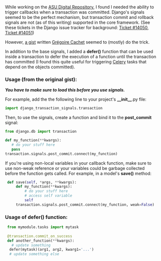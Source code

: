 While working on the [ASU Digital Repository](http://repository.asu.edu/), I found I needed the ability to trigger
callbacks when a transaction was committed.  Django's signals seemed to be the perfect mechanism, but transaction commit 
and rollback signals are not (as of this writing) supported in the core framework.  (See these tickets in the Django
issue tracker for background: [Ticket #14050](https://code.djangoproject.com/ticket/14050), 
[Ticket #14051](https://code.djangoproject.com/ticket/14051))

However, [a gist](https://gist.github.com/247844) written [Grégoire Cachet](https://github.com/gcachet)
seemed to (mostly) do the trick.

In addition to the base signals, I added a **defer()** function that can be used inside a transaction to defer the 
execution of a function until the transaction has committed (I found this quite useful for triggering 
[Celery](https://github.com/ask/celery) tasks that depend on the objects committed).

### Usage (from the original gist):

__*You have to make sure to load this before you use signals.*__

For example, add the the following line to your project's **\_\_init\_\_**.py file:

```python
import django_transaction_signals.transaction
```
 
Then, to use the signals, create a function and bind it to the **post_commit** signal:

```python
from django.db import transaction

def my_function(**kwargs):
   # do your stuff here
   pass
transaction.signals.post_commit.connect(my_function)
```

If you're using non-local variables in your callback function, make sure to
use non-weak reference or your variables could be garbage collected before
the function gets called. For example, in a model's **save()** method:

```python
 def save(self, *args, **kwargs):
     def my_function(**kwargs):
         # do your stuff here
         # access self variable
         self
     transaction.signals.post_commit.connect(my_function, weak=False)
```

### Usage of defer() function:

```python
 from mymodule.tasks import mytask
 
 @transaction.commit_on_success
 def another_function(**kwargs):
   # update something
  defer(mytask)(arg1, arg2, kwarg1='...')
  # update something else
```